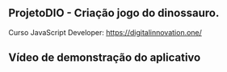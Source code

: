 ## ProjetoDIO - Criação jogo do dinossauro.
Curso JavaScript Developer: https://digitalinnovation.one/

## Vídeo de demonstração do aplicativo

<p align="center">
   <img src=""/>
</p>